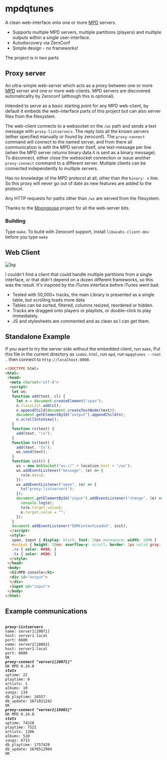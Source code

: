 # mpdqtunes

A clean web-interface onto one or more [MPD](https://musicpd.org) servers.

* Supports multiple MPD servers, multiple partitions (players) and multiple outputs within a single user-interface.
* Autodiscovery via ZeroConf
* Simple design - no frameworks!

The project is in two parts

## Proxy server

An ultra-simple web-server which acts as a proxy between one or more [MPD](https://musicpd.org) server and one or more web-clients. MPD servers are discovered automaticallty by Zeroconf (although this is optional).

Intended to serve as a basic starting point for any MPD web-client, by default it embeds the web-interface parts of this project but can also server files from the filesystem.

The web-client connects to a websocket on the `/ws` path and sends a text message with `proxy-listservers`. The reply lists all the known servers
(either specified manually or found by zeroconf). The `proxy-connect` command will connect to the named server, and from there all communication
is with the MPD server itself, one text-message per line (when the MPD server returns binary data it is sent as a binary message). To disconnect, either
close the websocket connection or issue another `proxy-connect` command to a different server.
Multiple clients can be connected independently to multiple servers.

Has no knowledge of the MPD protocol at all, other than the `binary: n` line. So this proxy will never go out of date as new features are added to the protocol.

Any HTTP requests for paths other than `/ws` are served from the filesystem.

Thanks to the [Moongoose](https://mongoose.ws) project for all the web-server bits.

### Building
Type `make`. To build with Zeroconf support, install `libavahi-client-dev` before you type `make`

## Web Client

![bg](https://user-images.githubusercontent.com/989243/217526602-7e46e060-8022-4443-823b-0db887212ba2.jpg)

I couldn't find a client that could handle multiple partitions from a single interface, or that didn't depend on a dozen different frameworks, so this was the result. It's inspired by the iTunes interface before iTunes went bad.

* Tested with 50,000+ tracks, the main Library is presented as a single table, but scrolling loads more data
* Tables can be sorted, filtered, columns resized, reordered or hidden.
* Tracks are dragged onto players or playlists, or double-click to play immediately.
* JS and stylesheets are commented and as clean as I can get them.


## Standalone Example

If you want to try the server side without the embedded client, run `make`, Put this file in the current directory as `index.html`, run `mpd`, run `mpqqtunes --root .` then connect to `http://localhost:8000`.

```html
<!DOCTYPE html>
<html>
 <head>
  <meta charset="utf-8">
  <script>
   let ws;
   function add(text, cl) {
     let n = document.createElement("span");
     n.classList.add(cl);
     n.appendChild(document.createTextNode(text));
     document.getElementById("output").appendChild(n);
     n.scrollIntoView();
   }
   function rx(text) {
     add(text, "rx");
   }
   function tx(text) {
     add(text, "tx");
     ws.send(text);
   }
   function init() {
     ws = new WebSocket("ws://" + location.host + "/ws");
     ws.addEventListener("message", (e) => {
       rx(e.data);
     });
     ws.addEventListener("open", (e) => {
       tx("proxy-listservers");
     });
     document.getElementById("input").addEventListener("change", (e) => { 
       console.log(e);
       tx(e.target.value);
       e.target.value = "";
     });
   }
   document.addEventListener("DOMContentLoaded", init);
  </script>
  <style>
   span, input { display: block; font: 16px monospace; width: 100% }
   #output { height: 20em; overflow-y: scroll; border: 1px solid gray; padding: 6px }
   .rx { color: #008; }
   .tx { color: #800; }
  </style>
 </head>
 <body>
  <h1>MPD console</h1>
  <div id="output">
  </div>
  <input id="input">
 </body>
</html>
```

## Example communications
<pre><code>
<b><i>proxy-listservers</i></b>
name: server1[20071]
host: server1.local
port: 6600
name: server2[18063]
host: server2.local
port: 6600
OK
<b><i>proxy-connect "server1[20071]"</i></b>
OK MPD 0.24.0
<b><i>stats</i></b>
uptime: 22
playtime: 0
artists: 1
albums: 10
songs: 134
db_playtime: 34557
db_update: 1671021242
OK
<b><i>proxy-connect "server2[18063]"</i></b>
OK MPD 0.24.0
<b><i>stats</i></b>
uptime: 74218
playtime: 7521
artists: 1386
albums: 510
songs: 6713
db_playtime: 1757429
db_update: 1670512904
OK
</code></pre>

